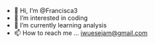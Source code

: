 - 👋 Hi, I’m @Francisca3
- 👀 I’m interested in coding
- 🌱 I’m currently learning analysis
- 📫 How to reach me ... iwuesejam@gmail.com

<!---
Francisca3/Francisca3 is a ✨ special ✨ repository because its `README.md` (this file) appears on your GitHub profile.
You can click the Preview link to take a look at your changes.
--->
